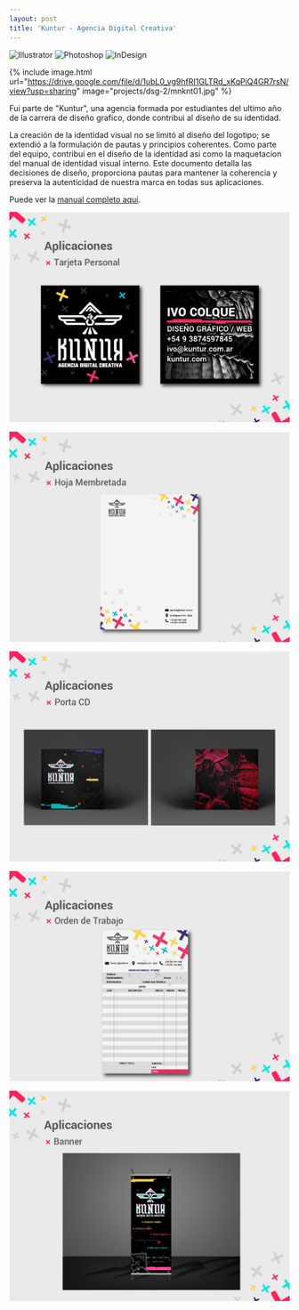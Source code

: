 ```yaml
---
layout: post
title: 'Kuntur - Agencia Digital Creativa'
---
```


<p>
    <img alt="Illustrator" src="https://img.shields.io/badge/Illustrator-DC6920?logo=adobeillustrator&logoColor=white">
    <img alt="Photoshop" src="https://img.shields.io/badge/Photoshop-3776AB.svg?logo=adobephotoshop&logoColor=white">
    <img alt="InDesign" src="https://img.shields.io/badge/InDesign-FF3366.svg?logo=adobeindesign&logoColor=white">

</p>

{% include image.html url="https://drive.google.com/file/d/1ubL0_vg9hfRI1GLTRd_xKqPiQ4GR7rsN/view?usp=sharing" image="projects/dsg-2/mnknt01.jpg" %}

Fui parte de "Kuntur", una agencia formada por estudiantes del ultimo año de la carrera de diseño grafico, donde contribui al diseño de su identidad.

La creación de la identidad visual no se limitó al diseño del logotipo; se extendió a la formulación de pautas y principios coherentes. Como parte del equipo, contribui en el diseño de la identidad asi como la maquetacion del manual de identidad visual interno. Este documento detalla las decisiones de diseño, proporciona pautas para mantener la coherencia y preserva la autenticidad de nuestra marca en todas sus aplicaciones.

Puede ver la [manual completo aquí](https://drive.google.com/file/d/1ubL0_vg9hfRI1GLTRd_xKqPiQ4GR7rsN/view?usp=sharing).

![mnknt02](../assets/img/projects/dsg-2/mnknt02.jpg)

![mnknt03](../assets/img/projects/dsg-2/mnknt03.jpg)

![mnknt04](../assets/img/projects/dsg-2/mnknt04.jpg)

![mnknt05](../assets/img/projects/dsg-2/mnknt05.jpg)

![mnknt06](../assets/img/projects/dsg-2/mnknt06.jpg)

